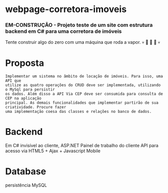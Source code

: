 # webpage-corretora-imoveis
### EM-CONSTRUÇÃO - Projeto teste de um site com estrutura backend em C# para uma corretora de imóveis
Tente construir algo do zero com uma máquina que roda a vapor. :skull: :see_no_evil: :hear_no_evil: :speak_no_evil: :skull:
# Proposta
	Implementar um sistema no âmbito de locação de imóveis. Para isso, uma API que
	utilize as quatro operações do CRUD deve ser implementada, utilizando o MySql para persistir
	os dados. Além disso a API Via CEP deve ser consumida para consulta de CEP na aplicação
	principal. As demais funcionalidades que implementar partirão de sua criatividade. Procure fazer
	uma implementação coesa das classes e relações no banco de dados.

# Backend
Em C#
  invisível ao cliente, 
  ASP.NET
  Painel de trabalho do cliente
  API para acesso via HTML5 + Ajax + Javascript
  Mobile

# Database
  persistência MySQL

